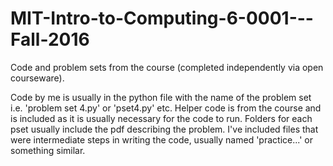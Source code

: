 # MIT-Intro-to-Computing-6-0001---Fall-2016
Code and problem sets from the course  (completed independently via open courseware).


Code by me is usually in the python file with the name of the problem set i.e. 'problem set 4.py' or 'pset4.py' etc.
Helper code is from the course and is included as it is usually necessary for the code to run.
Folders for each pset usually include the pdf describing the problem.
I've included files that were intermediate steps in writing the code, usually named 'practice...' or something similar.
